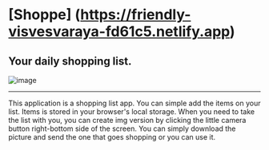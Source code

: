 # [Shoppe] (https://friendly-visvesvaraya-fd61c5.netlify.app) 
## Your daily shopping list.

![image](https://i.ibb.co/N9bQHsC/Screenshot-2021-12-28-at-14-00-17.png)

---------


This application is a shopping list app. 
You can simple add the items on your list. 
Items is stored in your browser's local storage.
When you need to take the list with you, you can create img version by clicking the little camera button right-bottom side of the screen. You can simply download the picture and send the one that goes shopping or you can use it.


